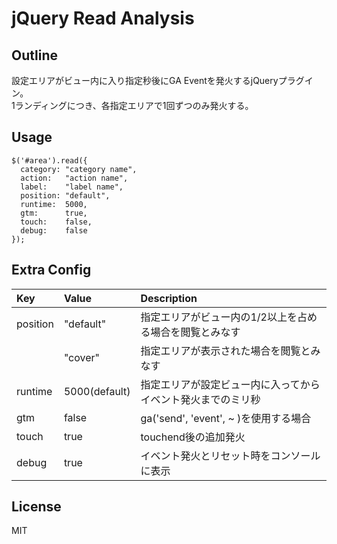 # jQuery Read Analysis

## Outline
設定エリアがビュー内に入り指定秒後にGA Eventを発火するjQueryプラグイン。  
1ランディングにつき、各指定エリアで1回ずつのみ発火する。


## Usage
```
$('#area').read({
  category: "category name",
  action:   "action name",
  label:    "label name",
  position: "default",
  runtime:  5000,
  gtm:      true,
  touch:    false,
  debug:    false
});
```


## Extra Config
| Key      | Value         | Description |
|:---------|:--------------|:------------|
| position | "default"     | 指定エリアがビュー内の1/2以上を占める場合を閲覧とみなす     |
|          | "cover"       | 指定エリアが表示された場合を閲覧とみなす                  |
| runtime  | 5000(default) | 指定エリアが設定ビュー内に入ってからイベント発火までのミリ秒 |
| gtm      | false         | ga('send', 'event', ~ )を使用する場合                |
| touch    | true          | touchend後の追加発火                                 |      
| debug    | true          | イベント発火とリセット時をコンソールに表示                |


## License

MIT
